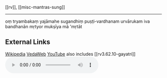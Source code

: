 [[rv]], [[misc-mantras-sung]]

---


oṃ tryambakaṃ yajāmahe
sugandhiṃ puṣṭi-vardhanam
urvārukam iva bandhanān
mṛtyor mukṣīya mā 'mṛtāt

## External Links
[Wikipedia](https://en.wikipedia.org/wiki/Mah%C4%81mrityunjaya-Mantra)
[VedaWeb](https://vedaweb.uni-koeln.de/rigveda/view/id/7.59.12)
[YouTube](https://www.youtube.com/watch?v=mticw2VyBXg) also includes [[rv3.62.10-gayatri]]
![](audio/2908364.mp3)